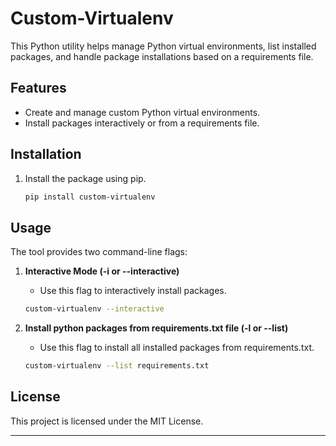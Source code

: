 # Custom-Virtualenv

This Python utility helps manage Python virtual environments, list installed packages, and handle package installations based on a requirements file.

## Features

- Create and manage custom Python virtual environments.
- Install packages interactively or from a requirements file.

## Installation

1. Install the package using pip.

   ```bash
   pip install custom-virtualenv
   ```
## Usage

The tool provides two command-line flags:

1. **Interactive Mode (-i or --interactive)**
   - Use this flag to interactively install  packages.
   
   ```bash
   custom-virtualenv --interactive
   ```

2. **Install python packages from requirements.txt file (-l or --list)**
   - Use this flag to install all installed packages from requirements.txt.
   
   ```bash
   custom-virtualenv --list requirements.txt
   ```



## License

This project is licensed under the MIT License.

---


